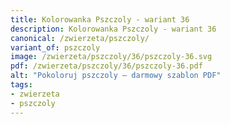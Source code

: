 ```yaml
---
title: Kolorowanka Pszczoly - wariant 36
description: Kolorowanka Pszczoly - wariant 36
canonical: /zwierzeta/pszczoly/
variant_of: pszczoly
image: /zwierzeta/pszczoly/36/pszczoly-36.svg
pdf: /zwierzeta/pszczoly/36/pszczoly-36.pdf
alt: "Pokoloruj pszczoly – darmowy szablon PDF"
tags:
- zwierzeta
- pszczoly
---
```

